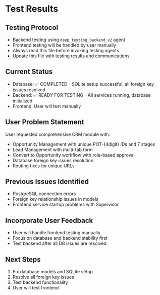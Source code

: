 # Test Results

## Testing Protocol
- Backend testing using `deep_testing_backend_v2` agent
- Frontend testing will be handled by user manually
- Always read this file before invoking testing agents
- Update this file with testing results and communications

## Current Status
- Database: ✅ COMPLETED - SQLite setup successful, all foreign key issues resolved
- Backend: ✅ READY FOR TESTING - All services running, database initialized
- Frontend: User will test manually

## User Problem Statement
User requested comprehensive CRM module with:
- Opportunity Management with unique POT-{4digit} IDs and 7 stages
- Lead Management with multi-tab form
- Convert to Opportunity workflow with role-based approval
- Database foreign key issues resolution
- Routing fixes for unique URLs

## Previous Issues Identified
- PostgreSQL connection errors
- Foreign key relationship issues in models
- Frontend service startup problems with Supervisor

## Incorporate User Feedback
- User will handle frontend testing manually
- Focus on database and backend stability first
- Test backend after all DB issues are resolved

## Next Steps
1. Fix database models and SQLite setup
2. Resolve all foreign key issues
3. Test backend functionality
4. User will test frontend